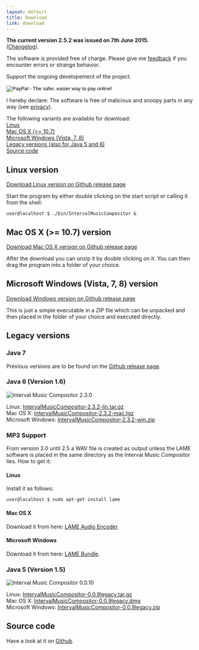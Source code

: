 ```yaml
---
layout: default
title: Download
link: download
---
```


**The current version 2.5.2 was issued on 7th June 2015.**<br/>
([Changelog](https://raw.githubusercontent.com/nwaldispuehl/interval-music-compositor/master/intervalmusiccompositor.build/documentation/retorte_IntervalMusicCompositor_changelog.txt)).

The software is provided free of charge. Please give me [feedback](feedback_support) if you encounter errors or strange behavior.

Support the ongoing developement of the project.
<p>
<form action="https://www.paypal.com/cgi-bin/webscr" method="post" target="_top">
<input type="hidden" name="cmd" value="_s-xclick">
<input type="hidden" name="hosted_button_id" value="QFFW7M2BAEANQ">
<input type="image" src="https://www.paypalobjects.com/en_US/i/btn/btn_donateCC_LG.gif" border="0" name="submit" alt="PayPal - The safer, easier way to pay online!">
<img alt="" border="0" src="https://www.paypalobjects.com/en_US/i/scr/pixel.gif" width="1" height="1">
</form>
</p>

I hereby declare: The software is free of malicious and snoopy parts in any way (see [privacy](et_cetera#privacy)).

The following variants are available for download: <br/>
[Linux](#linux) <br/>
[Mac OS X (>= 10.7)](#osx) <br/>
[Microsoft Windows (Vista, 7, 8)](#windows) <br/>
[Legacy versions (also for Java 5 and 6)](#legacy) <br/>
[Source code](#source) 

<a name="linux"></a>

## Linux version 
[Download Linux version on Github release page](https://github.com/nwaldispuehl/interval-music-compositor/releases/latest)

Start the program by either double clicking on the start script or calling it from the shell:

    user@localhost $ ./bin/IntervalMusicCompositor &

<a name="osx"></a>

## Mac OS X (>= 10.7) version
[Download Mac OS X version on Github release page](https://github.com/nwaldispuehl/interval-music-compositor/releases/latest)

After the download you can unzip it by double clicking on it. You can then drag the program into a folder of your choice.

<a name="windows"></a>

## Microsoft Windows (Vista, 7, 8) version
[Download Windows version on Github release page](https://github.com/nwaldispuehl/interval-music-compositor/releases/latest)

This is just a simple executable in a ZIP file which can be unpacked and then placed in the folder of your choice and executed directly.

<a name="legacy"></a>

## Legacy versions

### Java 7
Previous versions are to be found on the [Github release page](https://github.com/nwaldispuehl/interval-music-compositor/releases).

### Java 6 (Version 1.6)
![Interval Music Compositor 2.3.0](/interval-music-compositor/img/imc-2.3.0.jpg)

Linux: [IntervalMusicCompositor-2.3.2-lin.tar.gz](/interval-music-compositor/resources/IntervalMusicCompositor-2.3.2-lin.tar.gz) <br/>
Mac OS X: [IntervalMusicCompositor-2.3.2-mac.tgz](/interval-music-compositor/resources/IntervalMusicCompositor-2.3.2-mac.tgz) <br/>
Microsoft Windows: [IntervalMusicCompositor-2.3.2-win.zip](/interval-music-compositor/resources/IntervalMusicCompositor-2.3.2-win.zip)

### MP3 Support

From version 2.0 until 2.5 a WAV file is created as output unless the LAME software is placed in the same directory as the Interval Music Compositor lies. How to get it:

#### Linux

Install it as follows:

    user@localhost $ sudo apt-get install lame

#### Mac OS X

Download it from here: [LAME Audio Encoder](http://www.thalictrum.com/index.php?pageid=2).

#### Microsoft Windows

Download it from here: [LAME Bundle](http://www.rarewares.org/mp3-lame-bundle.php).

### Java 5 (Version 1.5)
![Interval Music Compositor 0.0.10](/interval-music-compositor/img/imc-0.0.10.jpg)

Linux: [IntervalMusicCompositor-0.0.9legacy.tar.gz](/interval-music-compositor/resources/IntervalMusicCompositor-0.0.9legacy.tar.gz) <br/>
Mac OS X: [IntervalMusicCompositor-0.0.9legacy.dmg](/interval-music-compositor/resources/IntervalMusicCompositor-0.0.9legacy.dmg) <br/>
Microsoft Windows: [IntervalMusicCompositor-0.0.9legacy.zip](/interval-music-compositor/resources/IntervalMusicCompositor-0.0.9legacy.zip)

<a name="source"></a>

## Source code
Have a look at it on [Github](https://github.com/nwaldispuehl/interval-music-compositor).
